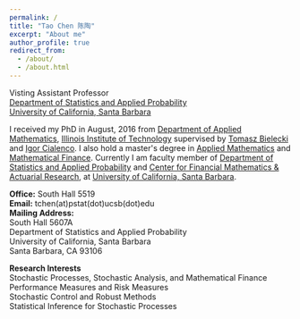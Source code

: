 ```yaml
---
permalink: /
title: "Tao Chen 陈陶"
excerpt: "About me"
author_profile: true
redirect_from: 
  - /about/
  - /about.html
---
```


Visting Assistant Professor  
[Department of Statistics and Applied Probability](http://www.pstat.ucsb.edu)  
[University of California, Santa Barbara](https://www.ucsb.edu)

I received my PhD in August, 2016 from [Department of Applied Mathematics](https://science.iit.edu/applied-mathematics), [Illinois Institute of Technology](https://web.iit.edu/) supervised by [Tomasz Bielecki](http://math.iit.edu/~bielecki/) and [Igor Cialenco](http://www.math.iit.edu/~igor/).
I also hold a master's degree in [Applied Mathematics](https://www.nju.edu.cn/EN/5047/list.htm) and [Mathematical Finance](https://science.iit.edu/mathematical-finance).
Currently I am faculty member of [Department of Statistics and Applied Probability](http://www.pstat.ucsb.edu) and [Center for Financial Mathematics & Actuarial Research](http://www.pstat.ucsb.edu/cfmar/), at [University of California, Santa Barbara](https://www.ucsb.edu).

**Office:** South Hall 5519  
**Email:** tchen(at)pstat(dot)ucsb(dot)edu  
**Mailing Address:**  
South Hall 5607A  
Department of Statistics and Applied Probability  
University of California, Santa Barbara  
Santa Barbara, CA 93106

**Research Interests**  
Stochastic Processes, Stochastic Analysis, and Mathematical Finance  
Performance Measures and Risk Measures  
Stochastic Control and Robust Methods  
Statistical Inference for Stochastic Processes
